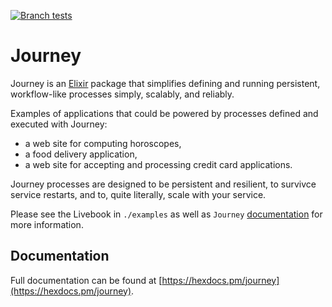 [![Branch tests](https://github.com/shipworthy/journey/actions/workflows/github-actions-branch-test.yml/badge.svg?branch=main)](https://github.com/shipworthy/journey/actions/workflows/github-actions-branch-test.yml)

# Journey
Journey is an [Elixir](https://elixir-lang.org/) package that simplifies defining and running persistent, workflow-like processes simply, scalably, and reliably.

Examples of applications that could be powered by processes defined and executed with Journey:
* a web site for computing horoscopes,
* a food delivery application,
* a web site for accepting and processing credit card applications.

Journey processes are designed to be persistent and resilient, to survivce service restarts, and to, quite literally, scale with your service.

Please see the Livebook in `./examples` as well as `Journey` [documentation](https://hexdocs.pm/journey) for more information.

## Documentation

Full documentation can be found at [https://hexdocs.pm/journey](https://hexdocs.pm/journey).
